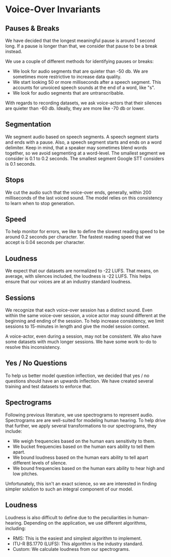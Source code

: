 
# Voice-Over Invariants

## Pauses & Breaks

We have decided that the longest meaningful pause is around 1 second long. If a pause is longer
than that, we consider that pause to be a break instead.

We use a couple of different methods for identifying pauses or breaks:

- We look for audio segments that are quieter than -50 db. We are sometimes more restrictive to
  increase data quality.
- We start looking 50 or more milliseconds after a speech segment. This accounts for unvoiced
  speech sounds at the end of a word, like "s".
- We look for audio segments that are untranscribable.

With regards to recording datasets, we ask voice-actors that their silences are quieter than -60 db.
Ideally, they are more like -70 db or lower.

## Segmentation

We segment audio based on speech segments. A speech segment starts and ends with a pause. Also,
a speech segment starts and ends on a word delimiter. Keep in mind, that a speaker may sometimes
blend words together, so we avoid segmenting at a word-level. The smallest segment we consider is
0.1 to 0.2 seconds. The smallest segment Google STT considers is 0.1 seconds.

## Stops

We cut the audio such that the voice-over ends, generally, within 200 milliseconds of the last
voiced sound. The model relies on this consistency to learn when to stop generation.

## Speed

To help monitor for errors, we like to define the slowest reading speed to be around
0.2 seconds per character. The fastest reading speed that we accept is 0.04 seconds per character.

## Loudness

We expect that our datasets are normalized to -22 LUFS. That means, on average, with silences
included, the loudness is -22 LUFS. This helps ensure that our voices are at an industry standard loudness.

## Sessions

We recognize that each voice-over session has a distinct sound. Even within the same voice-over
session, a voice actor may sound different at the beginning and ending of the session. To help
increase consistency, we limit sessions to 15-minutes in length and give the model session context.

A voice-actor, even during a session, may not be consistent. We also have some datasets with much
longer sessions. We have some work to-do to resolve this inconsistency.

## Yes / No Questions

To help us better model question inflection, we decided that yes / no questions should have
an upwards inflection. We have created several training and test datasets to enforce that.

## Spectrograms

Following previous literature, we use spectrograms to represent audio. Spectrograms are
are well-suited for modeling human hearing. To help drive that further, we apply
several transformations to our spectrograms, they include:

- We weigh frequencies based on the human ears sensitivity to them.
- We bucket frequencies based on the human ears ability to tell them apart.
- We bound loudness based on the human ears ability to tell apart different levels
  of silence.
- We bound frequencies based on the human ears ability to hear high and low pitches.

Unfortunately, this isn't an exact science, so we are interested in finding simpler solution to
such an integral component of our model.

## Loudness

Loudness is also difficult to define due to the peculiarities in human-hearing. Depending
on the application, we use different algorithms, including:

- RMS: This is the easiest and simplest algorithm to implement.
- ITU-R BS.1770 (LUFS): This algorithm is the industry standard.
- Custom: We calculate loudness from our spectrograms.
